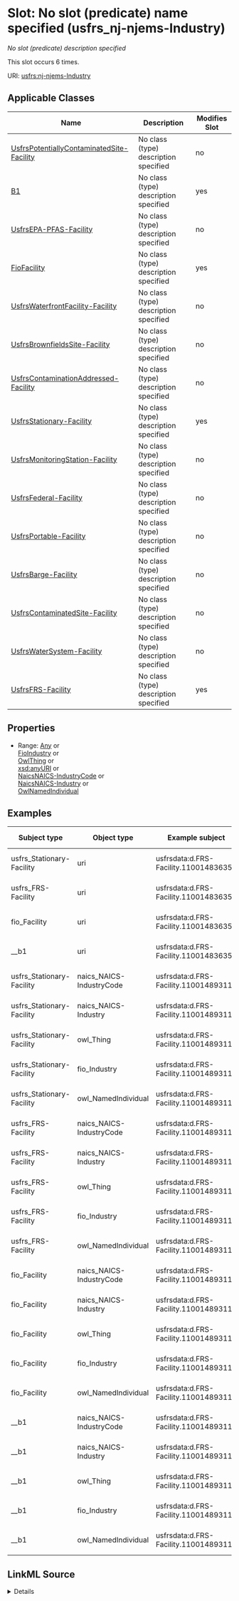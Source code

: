 

# Slot: No slot (predicate) name specified (usfrs_nj-njems-Industry)


_No slot (predicate) description specified_






This slot occurs 6 times.


URI: [usfrs:nj-njems-Industry](http://sawgraph.spatialai.org/v1/us-frs#nj-njems-Industry)



<!-- no inheritance hierarchy -->





## Applicable Classes

| Name | Description | Modifies Slot |
| --- | --- | --- |
| [UsfrsPotentiallyContaminatedSite-Facility](../classes/UsfrsPotentiallyContaminatedSite-Facility.md) | No class (type) description specified |  no  |
| [B1](../classes/B1.md) | No class (type) description specified |  yes  |
| [UsfrsEPA-PFAS-Facility](../classes/UsfrsEPA-PFAS-Facility.md) | No class (type) description specified |  no  |
| [FioFacility](../classes/FioFacility.md) | No class (type) description specified |  yes  |
| [UsfrsWaterfrontFacility-Facility](../classes/UsfrsWaterfrontFacility-Facility.md) | No class (type) description specified |  no  |
| [UsfrsBrownfieldsSite-Facility](../classes/UsfrsBrownfieldsSite-Facility.md) | No class (type) description specified |  no  |
| [UsfrsContaminationAddressed-Facility](../classes/UsfrsContaminationAddressed-Facility.md) | No class (type) description specified |  no  |
| [UsfrsStationary-Facility](../classes/UsfrsStationary-Facility.md) | No class (type) description specified |  yes  |
| [UsfrsMonitoringStation-Facility](../classes/UsfrsMonitoringStation-Facility.md) | No class (type) description specified |  no  |
| [UsfrsFederal-Facility](../classes/UsfrsFederal-Facility.md) | No class (type) description specified |  no  |
| [UsfrsPortable-Facility](../classes/UsfrsPortable-Facility.md) | No class (type) description specified |  no  |
| [UsfrsBarge-Facility](../classes/UsfrsBarge-Facility.md) | No class (type) description specified |  no  |
| [UsfrsContaminatedSite-Facility](../classes/UsfrsContaminatedSite-Facility.md) | No class (type) description specified |  no  |
| [UsfrsWaterSystem-Facility](../classes/UsfrsWaterSystem-Facility.md) | No class (type) description specified |  no  |
| [UsfrsFRS-Facility](../classes/UsfrsFRS-Facility.md) | No class (type) description specified |  yes  |







## Properties

* Range: [Any](../classes/Any.md)&nbsp;or&nbsp;<br />[FioIndustry](../classes/FioIndustry.md)&nbsp;or&nbsp;<br />[OwlThing](../classes/OwlThing.md)&nbsp;or&nbsp;<br />[xsd:anyURI](http://www.w3.org/2001/XMLSchema#anyURI)&nbsp;or&nbsp;<br />[NaicsNAICS-IndustryCode](../classes/NaicsNAICS-IndustryCode.md)&nbsp;or&nbsp;<br />[NaicsNAICS-Industry](../classes/NaicsNAICS-Industry.md)&nbsp;or&nbsp;<br />[OwlNamedIndividual](../classes/OwlNamedIndividual.md)






## Examples

| Subject type | Object type | Example subject | Example object | Occurrences |
| --- | --- | --- | --- | --- |
| usfrs_Stationary-Facility | uri | usfrsdata:d.FRS-Facility.110014836357 | naics:NAICS-IndustryCode-517110 | 3 |
| usfrs_FRS-Facility | uri | usfrsdata:d.FRS-Facility.110014836357 | naics:NAICS-IndustryCode-517110 | 3 |
| fio_Facility | uri | usfrsdata:d.FRS-Facility.110014836357 | naics:NAICS-IndustryCode-517110 | 3 |
| __b1 | uri | usfrsdata:d.FRS-Facility.110014836357 | naics:NAICS-IndustryCode-517110 | 3 |
| usfrs_Stationary-Facility | naics_NAICS-IndustryCode | usfrsdata:d.FRS-Facility.110014893115 | naics:NAICS-IndustryCode-611110 | 2 |
| usfrs_Stationary-Facility | naics_NAICS-Industry | usfrsdata:d.FRS-Facility.110014893115 | naics:NAICS-IndustryCode-611110 | 2 |
| usfrs_Stationary-Facility | owl_Thing | usfrsdata:d.FRS-Facility.110014893115 | naics:NAICS-IndustryCode-611110 | 2 |
| usfrs_Stationary-Facility | fio_Industry | usfrsdata:d.FRS-Facility.110014893115 | naics:NAICS-IndustryCode-611110 | 2 |
| usfrs_Stationary-Facility | owl_NamedIndividual | usfrsdata:d.FRS-Facility.110014893115 | naics:NAICS-IndustryCode-611110 | 2 |
| usfrs_FRS-Facility | naics_NAICS-IndustryCode | usfrsdata:d.FRS-Facility.110014893115 | naics:NAICS-IndustryCode-611110 | 3 |
| usfrs_FRS-Facility | naics_NAICS-Industry | usfrsdata:d.FRS-Facility.110014893115 | naics:NAICS-IndustryCode-611110 | 3 |
| usfrs_FRS-Facility | owl_Thing | usfrsdata:d.FRS-Facility.110014893115 | naics:NAICS-IndustryCode-611110 | 3 |
| usfrs_FRS-Facility | fio_Industry | usfrsdata:d.FRS-Facility.110014893115 | naics:NAICS-IndustryCode-611110 | 3 |
| usfrs_FRS-Facility | owl_NamedIndividual | usfrsdata:d.FRS-Facility.110014893115 | naics:NAICS-IndustryCode-611110 | 3 |
| fio_Facility | naics_NAICS-IndustryCode | usfrsdata:d.FRS-Facility.110014893115 | naics:NAICS-IndustryCode-611110 | 3 |
| fio_Facility | naics_NAICS-Industry | usfrsdata:d.FRS-Facility.110014893115 | naics:NAICS-IndustryCode-611110 | 3 |
| fio_Facility | owl_Thing | usfrsdata:d.FRS-Facility.110014893115 | naics:NAICS-IndustryCode-611110 | 3 |
| fio_Facility | fio_Industry | usfrsdata:d.FRS-Facility.110014893115 | naics:NAICS-IndustryCode-611110 | 3 |
| fio_Facility | owl_NamedIndividual | usfrsdata:d.FRS-Facility.110014893115 | naics:NAICS-IndustryCode-611110 | 3 |
| __b1 | naics_NAICS-IndustryCode | usfrsdata:d.FRS-Facility.110014893115 | naics:NAICS-IndustryCode-611110 | 3 |
| __b1 | naics_NAICS-Industry | usfrsdata:d.FRS-Facility.110014893115 | naics:NAICS-IndustryCode-611110 | 3 |
| __b1 | owl_Thing | usfrsdata:d.FRS-Facility.110014893115 | naics:NAICS-IndustryCode-611110 | 3 |
| __b1 | fio_Industry | usfrsdata:d.FRS-Facility.110014893115 | naics:NAICS-IndustryCode-611110 | 3 |
| __b1 | owl_NamedIndividual | usfrsdata:d.FRS-Facility.110014893115 | naics:NAICS-IndustryCode-611110 | 3 |




## LinkML Source

<details>

```yaml
name: usfrs_nj-njems-Industry
annotations:
  count:
    tag: count
    value: 6
description: No slot (predicate) description specified
title: No slot (predicate) name specified
examples:
- object:
    example_object: naics:NAICS-IndustryCode-517110
    example_object_type: uri
    example_predicate: usfrs:nj-njems-Industry
    example_subject: usfrsdata:d.FRS-Facility.110014836357
    example_subject_type: usfrs_Stationary-Facility
- object:
    example_object: naics:NAICS-IndustryCode-517110
    example_object_type: uri
    example_predicate: usfrs:nj-njems-Industry
    example_subject: usfrsdata:d.FRS-Facility.110014836357
    example_subject_type: usfrs_FRS-Facility
- object:
    example_object: naics:NAICS-IndustryCode-517110
    example_object_type: uri
    example_predicate: usfrs:nj-njems-Industry
    example_subject: usfrsdata:d.FRS-Facility.110014836357
    example_subject_type: fio_Facility
- object:
    example_object: naics:NAICS-IndustryCode-517110
    example_object_type: uri
    example_predicate: usfrs:nj-njems-Industry
    example_subject: usfrsdata:d.FRS-Facility.110014836357
    example_subject_type: __b1
- object:
    example_object: naics:NAICS-IndustryCode-611110
    example_object_type: naics_NAICS-IndustryCode
    example_predicate: usfrs:nj-njems-Industry
    example_subject: usfrsdata:d.FRS-Facility.110014893115
    example_subject_type: usfrs_Stationary-Facility
- object:
    example_object: naics:NAICS-IndustryCode-611110
    example_object_type: naics_NAICS-Industry
    example_predicate: usfrs:nj-njems-Industry
    example_subject: usfrsdata:d.FRS-Facility.110014893115
    example_subject_type: usfrs_Stationary-Facility
- object:
    example_object: naics:NAICS-IndustryCode-611110
    example_object_type: owl_Thing
    example_predicate: usfrs:nj-njems-Industry
    example_subject: usfrsdata:d.FRS-Facility.110014893115
    example_subject_type: usfrs_Stationary-Facility
- object:
    example_object: naics:NAICS-IndustryCode-611110
    example_object_type: fio_Industry
    example_predicate: usfrs:nj-njems-Industry
    example_subject: usfrsdata:d.FRS-Facility.110014893115
    example_subject_type: usfrs_Stationary-Facility
- object:
    example_object: naics:NAICS-IndustryCode-611110
    example_object_type: owl_NamedIndividual
    example_predicate: usfrs:nj-njems-Industry
    example_subject: usfrsdata:d.FRS-Facility.110014893115
    example_subject_type: usfrs_Stationary-Facility
- object:
    example_object: naics:NAICS-IndustryCode-611110
    example_object_type: naics_NAICS-IndustryCode
    example_predicate: usfrs:nj-njems-Industry
    example_subject: usfrsdata:d.FRS-Facility.110014893115
    example_subject_type: usfrs_FRS-Facility
- object:
    example_object: naics:NAICS-IndustryCode-611110
    example_object_type: naics_NAICS-Industry
    example_predicate: usfrs:nj-njems-Industry
    example_subject: usfrsdata:d.FRS-Facility.110014893115
    example_subject_type: usfrs_FRS-Facility
- object:
    example_object: naics:NAICS-IndustryCode-611110
    example_object_type: owl_Thing
    example_predicate: usfrs:nj-njems-Industry
    example_subject: usfrsdata:d.FRS-Facility.110014893115
    example_subject_type: usfrs_FRS-Facility
- object:
    example_object: naics:NAICS-IndustryCode-611110
    example_object_type: fio_Industry
    example_predicate: usfrs:nj-njems-Industry
    example_subject: usfrsdata:d.FRS-Facility.110014893115
    example_subject_type: usfrs_FRS-Facility
- object:
    example_object: naics:NAICS-IndustryCode-611110
    example_object_type: owl_NamedIndividual
    example_predicate: usfrs:nj-njems-Industry
    example_subject: usfrsdata:d.FRS-Facility.110014893115
    example_subject_type: usfrs_FRS-Facility
- object:
    example_object: naics:NAICS-IndustryCode-611110
    example_object_type: naics_NAICS-IndustryCode
    example_predicate: usfrs:nj-njems-Industry
    example_subject: usfrsdata:d.FRS-Facility.110014893115
    example_subject_type: fio_Facility
- object:
    example_object: naics:NAICS-IndustryCode-611110
    example_object_type: naics_NAICS-Industry
    example_predicate: usfrs:nj-njems-Industry
    example_subject: usfrsdata:d.FRS-Facility.110014893115
    example_subject_type: fio_Facility
- object:
    example_object: naics:NAICS-IndustryCode-611110
    example_object_type: owl_Thing
    example_predicate: usfrs:nj-njems-Industry
    example_subject: usfrsdata:d.FRS-Facility.110014893115
    example_subject_type: fio_Facility
- object:
    example_object: naics:NAICS-IndustryCode-611110
    example_object_type: fio_Industry
    example_predicate: usfrs:nj-njems-Industry
    example_subject: usfrsdata:d.FRS-Facility.110014893115
    example_subject_type: fio_Facility
- object:
    example_object: naics:NAICS-IndustryCode-611110
    example_object_type: owl_NamedIndividual
    example_predicate: usfrs:nj-njems-Industry
    example_subject: usfrsdata:d.FRS-Facility.110014893115
    example_subject_type: fio_Facility
- object:
    example_object: naics:NAICS-IndustryCode-611110
    example_object_type: naics_NAICS-IndustryCode
    example_predicate: usfrs:nj-njems-Industry
    example_subject: usfrsdata:d.FRS-Facility.110014893115
    example_subject_type: __b1
- object:
    example_object: naics:NAICS-IndustryCode-611110
    example_object_type: naics_NAICS-Industry
    example_predicate: usfrs:nj-njems-Industry
    example_subject: usfrsdata:d.FRS-Facility.110014893115
    example_subject_type: __b1
- object:
    example_object: naics:NAICS-IndustryCode-611110
    example_object_type: owl_Thing
    example_predicate: usfrs:nj-njems-Industry
    example_subject: usfrsdata:d.FRS-Facility.110014893115
    example_subject_type: __b1
- object:
    example_object: naics:NAICS-IndustryCode-611110
    example_object_type: fio_Industry
    example_predicate: usfrs:nj-njems-Industry
    example_subject: usfrsdata:d.FRS-Facility.110014893115
    example_subject_type: __b1
- object:
    example_object: naics:NAICS-IndustryCode-611110
    example_object_type: owl_NamedIndividual
    example_predicate: usfrs:nj-njems-Industry
    example_subject: usfrsdata:d.FRS-Facility.110014893115
    example_subject_type: __b1
from_schema: fio-kg
rank: 1000
slot_uri: usfrs:nj-njems-Industry
alias: usfrs_nj_njems_Industry
domain_of:
- __b1
- fio_Facility
- usfrs_FRS-Facility
- usfrs_Stationary-Facility
range: Any
any_of:
- range: fio_Industry
- range: owl_Thing
- range: uri
- range: naics_NAICS-IndustryCode
- range: naics_NAICS-Industry
- range: owl_NamedIndividual

```
</details>